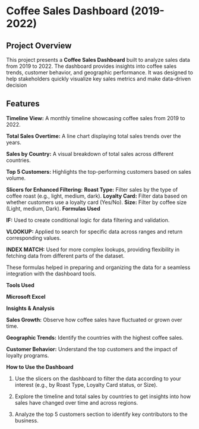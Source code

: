 # Coffee Sales Dashboard (2019-2022)

## Project Overview

This project presents a **Coffee Sales Dashboard** built to analyze sales data from 2019 to 2022. The dashboard provides insights into coffee sales trends, customer behavior, and geographic performance. It was designed to help stakeholders quickly visualize key sales metrics and make data-driven decision

## Features

**Timeline View:** A monthly timeline showcasing coffee sales from 2019 to 2022.

**Total Sales Overtime:** A line chart displaying total sales trends over the years.

**Sales by Country:** A visual breakdown of total sales across different countries.

**Top 5 Customers:** Highlights the top-performing customers based on sales volume.

**Slicers for Enhanced Filtering:**
                        **Roast Type:** Filter sales by the type of coffee roast (e.g., light, medium, dark).
                        **Loyalty Card:** Filter data based on whether customers use a loyalty card (Yes/No).
                        **Size:** Filter by coffee size (Light, medium, Dark).
**Formulas Used**

**IF:** Used to create conditional logic for data filtering and validation.

**VLOOKUP:** Applied to search for specific data across ranges and return corresponding values.

**INDEX MATCH:** Used for more complex lookups, providing flexibility in fetching data from different parts of the dataset.

These formulas helped in preparing and organizing the data for a seamless integration with the dashboard tools.

**Tools Used**

**Microsoft Excel**

**Insights & Analysis**

**Sales Growth:** Observe how coffee sales have fluctuated or grown over time.

**Geographic Trends:** Identify the countries with the highest coffee sales.

**Customer Behavior:** Understand the top customers and the impact of loyalty programs.

**How to Use the Dashboard**

1) Use the slicers on the dashboard to filter the data according to your interest (e.g., by Roast Type, Loyalty Card status, or Size).

2) Explore the timeline and total sales by countries to get insights into how sales have changed over time and across regions.

3) Analyze the top 5 customers section to identify key contributors to the business.

